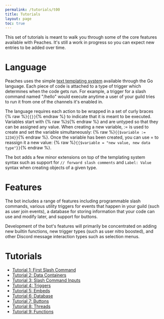 ```yaml
---
permalink: /tutorials/t00
title: Tutorials
layout: page
toc: true
---
```


This set of tutorials is meant to walk you through some of the core features available with Peaches. It's still a work in progress so you can expect new entries to be added over time.

# Language

Peaches uses the simple [text templating system](https://pkg.go.dev/text/template) available through the Go language. Each piece of code is attached to a type of trigger which determines when the code gets run. For example, a trigger for a slash command named "/hello" would execute anytime a user of your guild tries to run it from one of the channels it's enabled in.

The language requires each action to be wrapped in a set of curly braces {% raw %}`{{}}`{% endraw %} to indicate that it is meant to be executed. Variables start with {% raw %}`$`{% endraw %} and are untyped so that they can be assigned any value. When creating a new variable, := is used to create and set the variable simultaneously: {% raw %}`{{$variable := 1234}}`{% endraw %}. Once the variable has been created, you can use = to reassign it a new value: {% raw %}`{{$variable = "new value, new data type"}}`{% endraw %}.

The bot adds a few minor extensions on top of the templating system syntax such as support for `// forward slash comments` and `Label: Value` syntax when creating objects of a given type.

# Features

The bot includes a range of features including programmable slash commands, various utility triggers for events that happen in your guild (such as user join events), a database for storing information that your code can use and modify later, and support for buttons.

Development of the bot's features will primarily be concentrated on adding new builtin functions, new trigger types (such as user nitro boosted), and other Discord message interaction types such as selection menus.

# Tutorials

* [Tutorial 1: First Slash Command](/peaches-bot.docs/tutorials/t01)
* [Tutorial 2: Data Containers](/peaches-bot.docs/tutorials/t02)
* [Tutorial 3: Slash Command Inputs](/peaches-bot.docs/tutorials/t03)
* [Tutorial 4: Triggers](/peaches-bot.docs/tutorials/t04)
* [Tutorial 5: Embeds](/peaches-bot.docs/tutorials/t05)
* [Tutorial 6: Database](/peaches-bot.docs/tutorials/t06)
* [Tutorial 7: Buttons](/peaches-bot.docs/tutorials/t07)
* [Tutorial 8: Threads](/peaches-bot.docs/tutorials/t08)
* [Tutorial 9: Functions](/peaches-bot.docs/tutorials/t09)